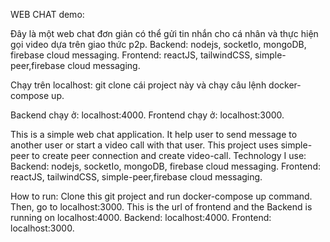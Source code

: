 WEB CHAT
demo:

Đây là một web chat đơn giản có thể gửi tin nhắn cho cá nhân và thực hiện gọi video dựa trên giao thức p2p.
Backend: nodejs, socketIo, mongoDB, firebase cloud messaging.
Frontend: reactJS, tailwindCSS, simple-peer,firebase cloud messaging.

Chạy trên localhost: git clone cái project này và chạy câu lệnh docker-compose up.

Backend chạy ở: localhost:4000.
Frontend chạy ở: localhost:3000.

This is a simple web chat application. It help user to send message to another user or start a video call with that user. This project uses simple-peer to create peer connection and create video-call.
Technology I use:
Backend: nodejs, socketIo, mongoDB, firebase cloud messaging.
Frontend: reactJS, tailwindCSS, simple-peer,firebase cloud messaging.

How to run:
Clone this git project and run docker-compose up command. Then, go to localhost:3000. This is the url of frontend and the Backend is running on localhost:4000.
Backend: localhost:4000.
Frontend: localhost:3000.
